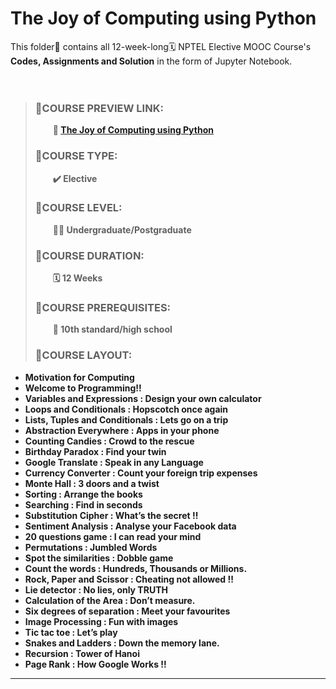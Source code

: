# The Joy of Computing using Python

This folder📒 contains all 12-week-long🗓️ NPTEL Elective MOOC Course's **Codes, Assignments and Solution** in the form of Jupyter Notebook.
<br><br><br>


> ### 📓COURSE PREVIEW LINK:
>
> &emsp;&emsp;<b>🔗 [The Joy of Computing using Python](https://onlinecourses.nptel.ac.in/noc21_cs75/preview)</b> 
>
> ### 📓COURSE TYPE:
>
> &emsp;&emsp;<b>✔️ Elective</b> 
>
> ### 📓COURSE LEVEL:
>
> &emsp;&emsp;<b>🧑‍🎓 Undergraduate/Postgraduate</b> 
>
> ### 📓COURSE DURATION:
>
> &emsp;&emsp;<b>🗓️ 12 Weeks</b> 
>
> ### 📓COURSE PREREQUISITES:
>
> &emsp;&emsp;<b>🎒 10th standard/high school</b> 
>
> ### 📓COURSE LAYOUT:
><b>
- Motivation for Computing
- Welcome to Programming!!
- Variables and Expressions : Design your own calculator
- Loops and Conditionals : Hopscotch once again
- Lists, Tuples and Conditionals : Lets go on a trip
- Abstraction Everywhere : Apps in your phone
- Counting Candies : Crowd to the rescue
- Birthday Paradox : Find your twin
- Google Translate : Speak in any Language
- Currency Converter : Count your foreign trip expenses
- Monte Hall : 3 doors and a twist
- Sorting : Arrange the books
- Searching : Find in seconds
- Substitution Cipher : What’s the secret !!
- Sentiment Analysis : Analyse your Facebook data
- 20 questions game : I can read your mind
- Permutations : Jumbled Words
- Spot the similarities : Dobble game
- Count the words : Hundreds, Thousands or Millions.
- Rock, Paper and Scissor : Cheating not allowed !!
- Lie detector : No lies, only TRUTH
- Calculation of the Area : Don’t measure.
- Six degrees of separation : Meet your favourites
- Image Processing : Fun with images
- Tic tac toe : Let’s play
- Snakes and Ladders : Down the memory lane.
- Recursion : Tower of Hanoi
- Page Rank : How Google Works !!  </b><br>

---
